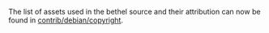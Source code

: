 The list of assets used in the bethel source and their attribution can now be found in [contrib/debian/copyright](../contrib/debian/copyright).
